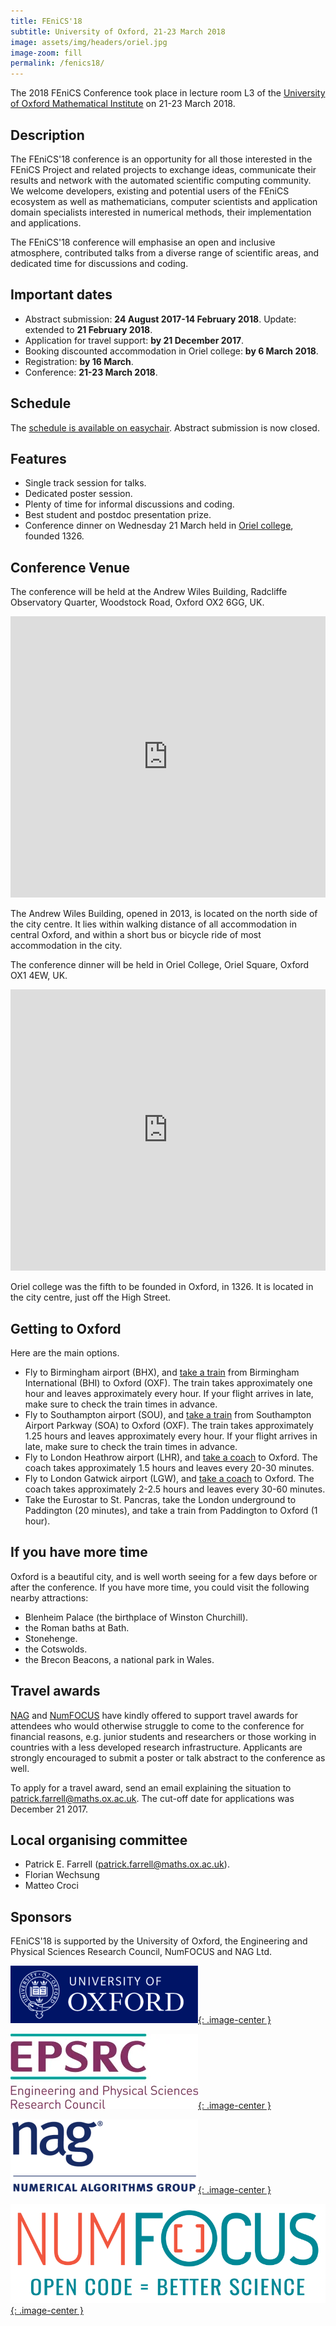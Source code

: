 ```yaml
---
title: FEniCS'18
subtitle: University of Oxford, 21-23 March 2018
image: assets/img/headers/oriel.jpg
image-zoom: fill
permalink: /fenics18/
---
```

The 2018 FEniCS Conference took place in lecture room L3 of the [University of Oxford Mathematical Institute](http://www.maths.ox.ac.uk) on 21-23 March 2018.

## Description
The FEniCS'18 conference is an opportunity for all those interested in the FEniCS Project and related projects to exchange ideas, communicate their results and network with the automated scientific computing community. We welcome developers, existing and potential users of the FEniCS ecosystem as well as mathematicians, computer scientists and application domain specialists interested in numerical methods, their implementation and applications.

The FEniCS'18 conference will emphasise an open and inclusive atmosphere, contributed talks from a diverse range of scientific areas, and dedicated time for discussions and coding.

## Important dates

- Abstract submission: **24 August 2017-14 February 2018**. Update: extended to **21 February 2018**.
- Application for travel support: **by 21 December 2017**.
- Booking discounted accommodation in Oriel college: **by 6 March 2018**.
- Registration: **by 16 March**.
- Conference: **21-23 March 2018**.

## Schedule
The [schedule is available on easychair](http://easychair.org/smart-program/FEniCS18/). Abstract submission is now closed.

## Features

- Single track session for talks.
- Dedicated poster session.
- Plenty of time for informal discussions and coding.
- Best student and postdoc presentation prize.
- Conference dinner on Wednesday 21 March held in [Oriel college](http://www.oriel.ox.ac.uk), founded 1326.

## Conference Venue
The conference will be held at the Andrew Wiles Building, Radcliffe Observatory Quarter, Woodstock Road, Oxford OX2 6GG, UK.

<iframe loading="lazy" style="border: 0;" src="https://www.google.com/maps/embed/v1/place?q=Mathematical+Institute+Oxford&amp;zoom=14&amp;key=AIzaSyC-acu8l9xcDppefWI9_yvfO4Xk7H0Ohhw" allowfullscreen="allowfullscreen" width="100%" height="450" frameborder="0"><br />
</iframe>

The Andrew Wiles Building, opened in 2013, is located on the north side of the city centre. It lies within walking distance of all accommodation in central Oxford, and within a short bus or bicycle ride of most accommodation in the city.

The conference dinner will be held in Oriel College, Oriel Square, Oxford OX1 4EW, UK.

<iframe loading="lazy" style="border: 0;" src="https://www.google.com/maps/embed/v1/place?q=Oriel+College+Oxford&amp;zoom=14&amp;key=AIzaSyC-acu8l9xcDppefWI9_yvfO4Xk7H0Ohhw" allowfullscreen="allowfullscreen" width="100%" height="450" frameborder="0"><br />
</iframe>

Oriel college was the fifth to be founded in Oxford, in 1326. It is located in the city centre, just off the High Street.

## Getting to Oxford
Here are the main options.

- Fly to Birmingham airport (BHX), and [take a train](https://www.crosscountrytrains.co.uk/) from Birmingham International (BHI) to Oxford (OXF). The train takes approximately one hour and leaves approximately every hour. If your flight arrives in late, make sure to check the train times in advance.
- Fly to Southampton airport (SOU), and [take a train](https://www.crosscountrytrains.co.uk/) from Southampton Airport Parkway (SOA) to Oxford (OXF). The train takes approximately 1.25 hours and leaves approximately every hour. If your flight arrives in late, make sure to check the train times in advance.
- Fly to London Heathrow airport (LHR), and [take a coach](https://airline.oxfordbus.co.uk/) to Oxford. The coach takes approximately 1.5 hours and leaves every 20-30 minutes.
- Fly to London Gatwick airport (LGW), and [take a coach](https://airline.oxfordbus.co.uk/) to Oxford. The coach takes approximately 2-2.5 hours and leaves every 30-60 minutes.
- Take the Eurostar to St. Pancras, take the London underground to Paddington (20 minutes), and take a train from Paddington to Oxford (1 hour).

## If you have more time
Oxford is a beautiful city, and is well worth seeing for a few days before or after the conference. If you have more time, you could visit the following nearby attractions:

- Blenheim Palace (the birthplace of Winston Churchill).
- the Roman baths at Bath.
- Stonehenge.
- the Cotswolds.
- the Brecon Beacons, a national park in Wales.

## Travel awards
[NAG](http://www.nag.co.uk) and [NumFOCUS](http://www.numfocus.org) have kindly offered to support travel awards for attendees who would otherwise struggle to come to the conference for financial reasons, e.g. junior students and researchers or those working in countries with a less developed research infrastructure. Applicants are strongly encouraged to submit a poster or talk abstract to the conference as well.

To apply for a travel award, send an email explaining the situation to [patrick.farrell@maths.ox.ac.uk](mailto:patrick.farrell@maths.ox.ac.uk). The cut-off date for applications was December 21 2017.

## Local organising committee

- Patrick E. Farrell ([patrick.farrell@maths.ox.ac.uk](mailto:patrick.farrell@maths.ox.ac.uk)).
- Florian Wechsung
- Matteo Croci

## Sponsors
FEniCS'18 is supported by the University of Oxford, the Engineering and Physical Sciences Research Council, NumFOCUS and NAG Ltd.

[![University of Oxford](/assets/img/fenics18/oxford.png){: .image-center }](https://www.ox.ac.uk/)

[![EPRSC](/assets/img/fenics18/epsrc.png){: .image-center }](https://www.epsrc.ac.uk/)

[![NAG](/assets/img/fenics18/nag.png){: .image-center }](https://www.nag.co.uk/)

[![NumFOCUS](/assets/img/numfocus.png){: .image-center }](https://www.numfocus.org/)
